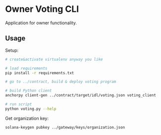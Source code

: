 # Owner Voting CLI

Application for owner functionality.

## Usage

Setup:
```bash
# create&activate virtualenv anyway you like

# load requirements
pip install -r requirements.txt

# go to ../contract, build & deploy voting program

# build Python client
anchorpy client-gen ../contract/target/idl/voting.json voting_client

# run script
python voting.py --help
```

Get organization key:
```bash
solana-keygen pubkey ../gateway/keys/organization.json
```
